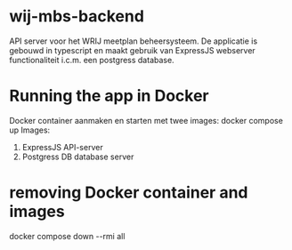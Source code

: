 # wij-mbs-backend
API server voor het WRIJ meetplan beheersysteem. De applicatie is gebouwd in typescript en maakt gebruik van ExpressJS webserver functionaliteit i.c.m. een postgress database.

# Running the app in Docker
Docker container aanmaken en starten met twee images: docker compose up
Images:
1) ExpressJS API-server
2) Postgress DB database server


# removing Docker container and images
docker compose down --rmi all
